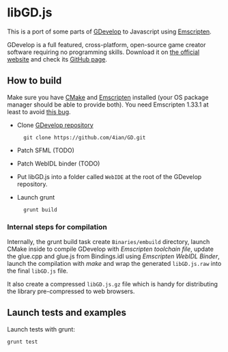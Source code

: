 libGD.js
========

This is a port of some parts of [GDevelop] to Javascript using [Emscripten].

GDevelop is a full featured, cross-platform, open-source game creator software requiring no programming skills. Download it on [the official website](http://compilgames.net) and check its [GitHub page](https://github.com/4ian/GD).

How to build
------------

Make sure you have [CMake](http://www.cmake.org/) and [Emscripten](https://github.com/kripken/emscripten) installed (your OS package manager should be able to provide both). You need Emscripten 1.33.1 at least to avoid [this bug](https://github.com/kripken/emscripten/pull/3479).

* Clone [GDevelop repository](https://github.com/4ian/GD)

        git clone https://github.com/4ian/GD.git

* Patch SFML (TODO)
* Patch WebIDL binder (TODO)
* Put libGD.js into a folder called `WebIDE` at the root of the GDevelop repository.
* Launch grunt

        grunt build

### Internal steps for compilation

Internally, the grunt build task create `Binaries/embuild` directory, launch CMake inside to compile GDevelop with *Emscripten toolchain file*, update the glue.cpp and glue.js from Bindings.idl using *Emscripten WebIDL Binder*, launch the compilation with *make* and wrap the generated `libGD.js.raw` into the final `libGD.js` file.

It also create a compressed `libGD.js.gz` file which is handy for distributing the library pre-compressed to web browsers.

Launch tests and examples
-------------------------

Launch tests with grunt:

    grunt test

[GDevelop]: https://github.com/4ian/GD
[Emscripten]: https://github.com/kripken/emscripten

